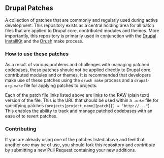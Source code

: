 ## Drupal Patches

A collection of patches that are commonly and regularly used during active development. This repository exists as a central holding area for all patch files that are applied to Drupal core, contributed modules and themes. More importantly, this repository is primarily used in conjunction with the [Drupal InstallKit](http://github.com/amcgowanca/drupal_installkit) and the [Drush](http://github.com/drush-ops/drush) make process.

### How to use these patches

As a result of various problems and challenges with managing patched codebases, these patches should not be applied directly to Drupal core, contributed modules and or themes. It is recommended that developers make use of these patches using the `drush make` process and a `drupal-org.make` file for applying patches to projects.

Each of the patch file links listed above are links to the RAW (plain text) version of the file. This is the URL that should be used within a `.make` file for specifying patches (`projects[project_name][patch][] = "http://..."`). This enables the ability to track and manage patched codebases with an ease of to revert patches.

### Contributing

If you are already using one of the patches listed above and feel that another one may be of use, you should fork this repository and *contribute* by submitting a new Pull Request containing your new additions.

